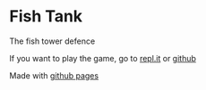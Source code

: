 # Fish Tank
The fish tower defence

If you want to play the game, go to [repl.it](http://fishtank.titaniump.repl.co/) or [github](http://titanium-programming.github.io/FishTank/)

Made with [github pages](https://pages.github.com)
